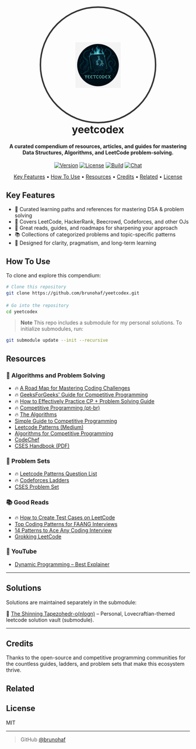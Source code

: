 <h1 align="center">
  <br>
  <div style="width:312px; height:312px; border-radius:50%; overflow:hidden; border:4px solid #333; margin: 0 auto; display:flex; align-items:center; justify-content:center;">
    <img src="./src/resources/yeetcodex.png" alt="" style="width:40%; height:40%; object-fit:cover;">
  </div>
  yeetcodex
  <br>
</h1> 

<h4 align="center">A curated compendium of resources, articles, and guides for mastering Data Structures, Algorithms, and LeetCode problem-solving.</h4>

<p align="center">
  <a href="#"><img src="https://img.shields.io/badge/version-1.0.0-blue.svg" alt="Version"></a>
  <a href="#"><img src="https://img.shields.io/badge/license-MIT-green.svg" alt="License"></a>
  <a href="#"><img src="https://img.shields.io/badge/build-passing-brightgreen.svg" alt="Build"></a>
  <a href="#"><img src="https://img.shields.io/badge/chat-Gitter-ff69b4.svg" alt="Chat"></a>
</p>

<p align="center">
  <a href="#key-features">Key Features</a> •
  <a href="#how-to-use">How To Use</a> •
  <a href="#resources">Resources</a> •
  <a href="#credits">Credits</a> •
  <a href="#related">Related</a> •
  <a href="#license">License</a>
</p>

## Key Features

* 📄 Curated learning paths and references for mastering DSA & problem solving
* 🔗 Covers LeetCode, HackerRank, Beecrowd, Codeforces, and other OJs
* 🧠 Great reads, guides, and roadmaps for sharpening your approach
* 📚 Collections of categorized problems and topic-specific patterns
* 🧰 Designed for clarity, pragmatism, and long-term learning

## How To Use

To clone and explore this compendium:

```bash
# Clone this repository
git clone https://github.com/brunohaf/yeetcodex.git

# Go into the repository
cd yeetcodex
````

> **Note**
> This repo includes a submodule for my personal solutions. To initialize submodules, run:

```bash
git submodule update --init --recursive
```

## Resources

### 🧠 Algorithms and Problem Solving

* 🔥 [A Road Map for Mastering Coding Challenges](https://whimsical.com/codeforces-candidate-master-roadmap-by-love-babbar-CiXPPD3CnwoXPr2d8Ajx1h)
* 🔥 [GeeksForGeeks' Guide for Competitive Programming](https://www.geeksforgeeks.org/competitive-programming-a-complete-guide/?ref=outind)
* 🔥 [How to Effectively Practice CP + Problem Solving Guide](https://codeforces.com/blog/entry/116371)
* 🔥 [Competitive Programming (pt-br)](https://github.com/UnBalloon/programacao-competitiva)
* 🔥 [The Algorithms](https://github.com/TheAlgorithms)
* [Simple Guide to Competitive Programming](https://codeforces.com/blog/entry/103141)
* [Leetcode Patterns (Medium)](https://medium.com/leetcode-patterns)
* [Algorithms for Competitive Programming](https://cp-algorithms.com/)
* [CodeChef](https://www.codechef.com/)
* [CSES Handbook (PDF)](https://cses.fi/book/book.pdf)

### 📌 Problem Sets

* 🔥 [Leetcode Patterns Question List](https://seanprashad.com/leetcode-patterns/)
* 🔥 [Codeforces Ladders](https://earthshakira.github.io/a2oj-clientside/server/Ladders.html)
* [CSES Problem Set](https://cses.fi/problemset/)

### 📚 Good Reads

* 🔥 [How to Create Test Cases on LeetCode](https://support.leetcode.com/hc/en-us/articles/32442719377939-How-to-create-test-cases-on-LeetCode)
* [Top Coding Patterns for FAANG Interviews](https://interviewnoodle.com/top-leetcode-patterns-for-faang-coding-interviews-bdbe8766534c)
* [14 Patterns to Ace Any Coding Interview](https://hackernoon.com/14-patterns-to-ace-any-coding-interview-question-c5bb3357f6ed)
* [Grokking LeetCode](https://interviewnoodle.com/grokking-leetcode-a-smarter-way-to-prepare-for-coding-interviews-e86d5c9fe4e1)

### 🎥 YouTube

* [Dynamic Programming – Best Explainer](https://youtu.be/oBt53YbR9Kk?si=oV5po9mpA2o4tmaG)

---

## Solutions

Solutions are maintained separately in the submodule:

🔐 [The Shinning Tapezohedr-o(nlogn)](https://github.com/brunohaf/tapezohedronlogn) – Personal, Lovecraftian-themed leetcode solution vault (submodule).


---

## Credits

Thanks to the open-source and competitive programming communities for the countless guides, ladders, and problem sets that make this ecosystem thrive.

## Related


## License

MIT

---
> GitHub [@brunohaf](https://github.com/brunohaf)
